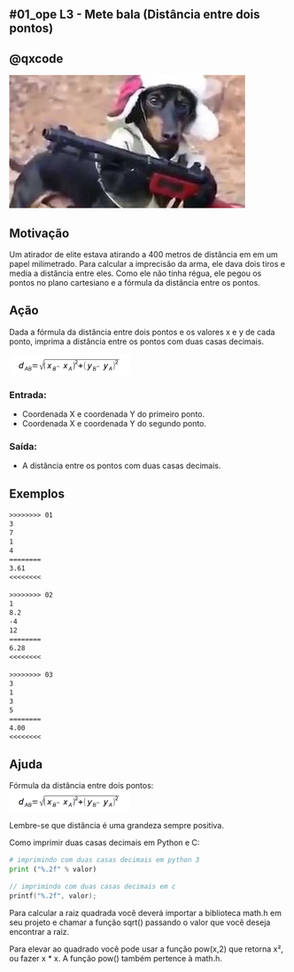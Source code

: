 ## #01_ope L3 - Mete bala (Distância entre dois pontos)
## @qxcode

![](__capa.jpg)

## Motivação

Um atirador de elite estava atirando a 400 metros de distância em em um papel milimetrado.
Para calcular a imprecisão da arma, ele dava dois tiros e media a distância entre eles.
Como ele não tinha régua, ele pegou os pontos no plano cartesiano e a fórmula
da distância entre os pontos.

## Ação

Dada a fórmula da distância entre dois pontos e os valores x e y de cada ponto,
imprima a distância entre os pontos com duas casas decimais.

![](__formula.jpg)

### Entrada:

* Coordenada X e coordenada Y do primeiro ponto.
* Coordenada X e coordenada Y do segundo ponto.

### Saída:

* A distância entre os pontos com duas casas decimais.

## Exemplos

```
>>>>>>>> 01
3
7
1
4
========
3.61
<<<<<<<<

>>>>>>>> 02
1
8.2
-4
12
========
6.28
<<<<<<<<

>>>>>>>> 03
3
1
3
5
========
4.00
<<<<<<<<

```

## Ajuda

Fórmula da distância entre dois pontos:  
![](__formula.jpg)

Lembre-se que distância é uma grandeza sempre positiva.

Como imprimir duas casas decimais em Python e C:

```py
# imprimindo com duas casas decimais em python 3
print ("%.2f" % valor)
```
```c
// imprimindo com duas casas decimais em c 
printf("%.2f", valor);
```

Para calcular a raiz quadrada você deverá importar a biblioteca math.h em seu projeto e chamar a função sqrt() passando o valor que você deseja encontrar a raiz.

Para elevar ao quadrado você pode usar a função pow(x,2) que retorna x², ou fazer x * x. A função pow() também pertence à math.h.

#


